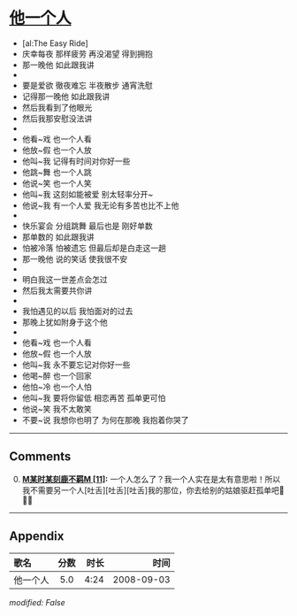 # [他一个人](https://music.163.com/song?id=409931766)

* [al:The Easy Ride]
* 庆幸每夜 那样疲劳 再没渴望 得到拥抱
* 那一晚他 如此跟我讲
* 
* 要是爱欲 徹夜难忘 半夜散步 通宵洗慰
* 记得那一晚他 如此跟我讲
* 然后我看到了他眼光
* 然后我那安慰没法讲
* 
* 他看~戏 也一个人看
* 他放~假 也一个人放
* 他叫~我 记得有时间对你好一些
* 他跳~舞 也一个人跳
* 他说~笑 也一个人笑
* 他叫~我 这刻如能被爱 别太轻率分开~
* 他说~我 有一个人爱 我无论有多苦也比不上他
* 
* 快乐宴会 分组跳舞 最后也是 刚好单数
* 那单数的 如此跟我讲
* 怕被冷落 怕被遗忘 但最后却是白走这一趟
* 那一晚他 说的笑话 使我很不安
* 
* 明白我这一世差点会怎过
* 然后我太需要共你讲
* 
* 我怕遇见的以后 我怕面对的过去
* 那晚上犹如附身于这个他
* 
* 他看~戏 也一个人看
* 他放~假 也一个人放
* 他叫~我 永不要忘记对你好一些
* 他喝~醉 也一个回家
* 他怕~冷 也一个人怕
* 他叫~我 要将你留低 相恋再苦 孤单更可怕
* 他说~笑 我不太敢笑
* 不要~说 我想你也明了 为何在那晚 我抱着你哭了


---

## Comments
0. **[M某时某刻鹿不羁M \[11\]](https://music.163.com/#/user/home?id=286317592):** 一个人怎么了？我一个人实在是太有意思啦！所以我不需要另一个人[吐舌][吐舌][吐舌]我的那位，你去给别的姑娘驱赶孤单吧🥊🥊🥊



---

## Appendix

|歌名|分数|时长|时间|
|:---|:---:|---:|---:|
|他一个人|5.0|4:24|2008-09-03

*modified: False*